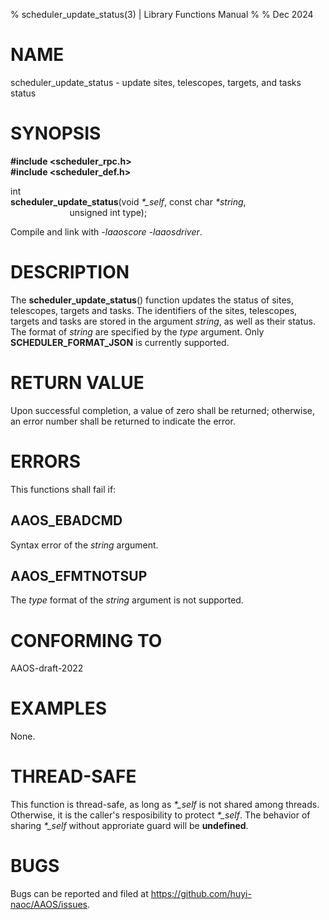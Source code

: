 % scheduler\_update\_status(3) | Library Functions Manual
%
% Dec 2024

NAME
====

scheduler\_update\_status - update sites, telescopes, targets, and tasks status

SYNOPSIS
========

**#include <scheduler_rpc.h>**  
**#include <scheduler_def.h>**

int  
**scheduler_update_status**(void *\*\_self*, const char *\*string*, 
$~~~~~~~~~~~~~~~~~~~~~~~~$unsigned int type);

Compile and link with *-laaoscore* *-laaosdriver*.

DESCRIPTION
===========

The **scheduler_update_status**() function updates the status of sites, telescopes, targets and tasks. The identifiers of the sites, telescopes, targets and tasks are stored in the argument *string*, as well as their status. The format of *string* are specified by the *type* argument. Only **SCHEDULER_FORMAT_JSON** is currently supported.  

RETURN VALUE
============

Upon successful completion, a value of zero shall be returned; otherwise, an error number shall be returned to indicate the error.

ERRORS
======

This functions shall fail if:

AAOS\_EBADCMD
-------------

Syntax error of the *string* argument.

AAOS_EFMTNOTSUP
---------------

The *type* format of the *string* argument is not supported.


CONFORMING TO
=============

AAOS-draft-2022

EXAMPLES
========

None.

THREAD-SAFE
===========

This function is thread-safe, as long as *\*\_self* is not shared among threads. Otherwise, it is the caller's resposibility to protect *\*\_self*. The behavior of sharing *\*\_self* without approriate guard will be **undefined**.

BUGS
====

Bugs can be reported and filed at https://github.com/huyi-naoc/AAOS/issues.
